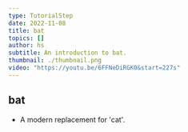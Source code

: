 ```yaml
---
type: TutorialStep
date: 2022-11-08
title: bat
topics: []
author: hs
subtitle: An introduction to bat.
thumbnail: ./thumbnail.png
video: "https://youtu.be/6FFNeDiRGK0&start=227s"
---
```


## bat

- A modern replacement for 'cat'.
